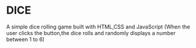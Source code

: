 # DICE
A simple dice rolling game built with HTML,CSS and JavaScript
(When the user clicks the button,the dice rolls and randomly displays a number between 1 to 6) 
